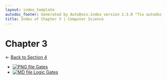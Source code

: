 ```yaml
---
layout: index_template
autodoc_footer: Generated by AutoDocs.index version 2.3.0 "fix autodoc failing if it already deleted the folders" ⓒ Starwort, 2020
title: Index of Chapter 3 | Computer Science
---
```


# **Chapter 3**

← [Back to Section 4](..)

- [![PNG file](https://img.icons8.com/windows/512/03dac6/image-document.png) Gates](./Paper_1/section_4/chapter_3/gates.png)
- [![MD file](https://img.icons8.com/windows/512/03dac6/regular-document.png) Logic Gates](./Paper_1/section_4/chapter_3/logic_gates.html)

